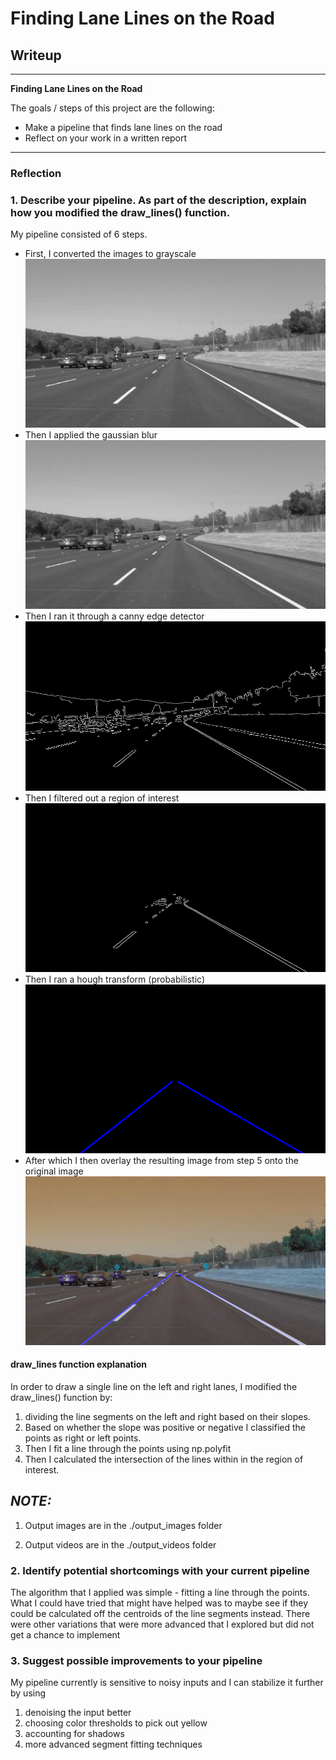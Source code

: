 # **Finding Lane Lines on the Road**

## Writeup

---

**Finding Lane Lines on the Road**

The goals / steps of this project are the following:
* Make a pipeline that finds lane lines on the road
* Reflect on your work in a written report


[//]: # (Image References)

[image1]: ./output_images/01_grayscale.png "Grayscale"
[image2]: ./output_images/02_gaussian_blur.png "Gaussian Blur"
[image3]: ./output_images/03_canny_edge.png "Canny Edge"
[image4]: ./output_images/04_roi_image.png "Region of Interest Applied"
[image5]: ./output_images/05_houghxform_lines.png "Hough transform for edge segments"
[image6]: ./output_images/06_final_merged_image.png "Final merged image"

---

### Reflection

### 1. Describe your pipeline. As part of the description, explain how you modified the draw_lines() function.

My pipeline consisted of 6 steps.

* First, I converted the images to grayscale
  ![Figure 1:][image1]
* Then I applied the gaussian blur
  ![Figure 2:][image2]
* Then I ran it through a canny edge detector
  ![Figure 3:][image3]
* Then I filtered out a region of interest
  ![Figure 4:][image4]
* Then I ran a hough transform (probabilistic)
  ![Figure 5:][image5]
* After which I then overlay the resulting image from step 5 onto the original image
  ![Figure 6][image6]

#### draw_lines function explanation
In order to draw a single line on the left and right lanes, I modified the draw_lines() function by:

1. dividing the line segments on the left and right based on their slopes.
2. Based on whether the slope was positive or negative I classified the points as right or left points.
3. Then I fit a line through the points using np.polyfit
4. Then I calculated the intersection of the lines within in the region of interest.


## *NOTE:*

1. Output images are in the ./output_images folder

2. Output videos are in the ./output_videos folder



### 2. Identify potential shortcomings with your current pipeline

The algorithm that I applied was simple - fitting a line through the points.
What I could have tried that might have helped was to maybe see if they could be calculated off the centroids of the line segments instead.
There were other variations that were more advanced that I explored but did not get a chance to implement


### 3. Suggest possible improvements to your pipeline

My pipeline currently is sensitive to noisy inputs and I can stabilize it further by using

1. denoising the input better
2. choosing color thresholds to pick out yellow
3. accounting for shadows
4. more advanced segment fitting techniques
